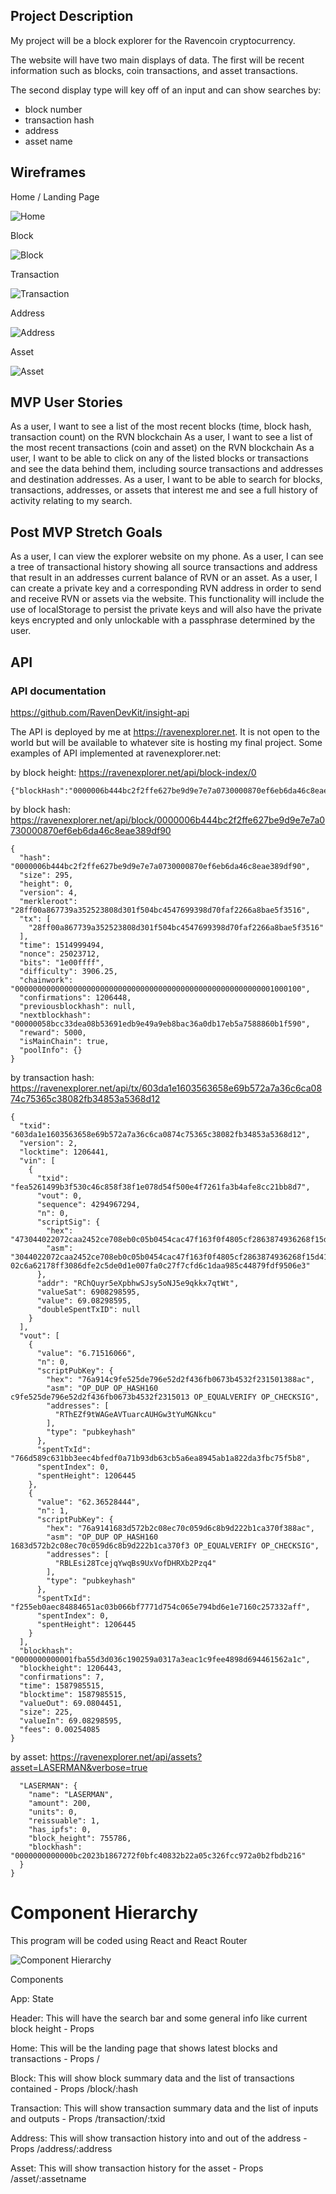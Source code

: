 ## Project Description

My project will be a block explorer for the Ravencoin cryptocurrency.  

The website will have two main displays of data. The first will be recent information such as blocks, coin transactions, and asset transactions.

The second display type will key off of an input and can show searches by:

- block number
- transaction hash
- address
- asset name

## Wireframes

Home / Landing Page

![Home](Home.jpg)

Block

![Block](Block.jpg)

Transaction

![Transaction](Transaction.jpg)

Address

![Address](Address.jpg)

Asset

![Asset](Asset.jpg)

## MVP User Stories

As a user, I want to see a list of the most recent blocks (time, block hash, transaction count) on the RVN blockchain
As a user, I want to see a list of the most recent transactions (coin and asset) on the RVN blockchain
As a user, I want to be able to click on any of the listed blocks or transactions and see the data behind them, including source transactions and addresses and destination addresses.
As a user, I want to be able to search for blocks, transactions, addresses, or assets that interest me and see a full history of activity relating to my search.

## Post MVP Stretch Goals

As a user, I can view the explorer website on my phone.
As a user, I can see a tree of transactional history showing all source transactions and address that result in an addresses current balance of RVN or an asset.
As a user, I can create a private key and a corresponding RVN address in order to send and receive RVN or assets via the website.  This functionality will include the use of localStorage to persist the private keys and will also have the private keys encrypted and only unlockable with a passphrase determined by the user.

## API

### API documentation

https://github.com/RavenDevKit/insight-api

The API is deployed by me at https://ravenexplorer.net. It is not open to the world but will be available to whatever site is hosting my final project.  Some examples of API implemented at ravenexplorer.net:

by block height: https://ravenexplorer.net/api/block-index/0

```
{"blockHash":"0000006b444bc2f2ffe627be9d9e7e7a0730000870ef6eb6da46c8eae389df90"}
```

by block hash: https://ravenexplorer.net/api/block/0000006b444bc2f2ffe627be9d9e7e7a0730000870ef6eb6da46c8eae389df90

```
{
  "hash": "0000006b444bc2f2ffe627be9d9e7e7a0730000870ef6eb6da46c8eae389df90",
  "size": 295,
  "height": 0,
  "version": 4,
  "merkleroot": "28ff00a867739a352523808d301f504bc4547699398d70faf2266a8bae5f3516",
  "tx": [
    "28ff00a867739a352523808d301f504bc4547699398d70faf2266a8bae5f3516"
  ],
  "time": 1514999494,
  "nonce": 25023712,
  "bits": "1e00ffff",
  "difficulty": 3906.25,
  "chainwork": "0000000000000000000000000000000000000000000000000000000001000100",
  "confirmations": 1206448,
  "previousblockhash": null,
  "nextblockhash": "00000058bcc33dea08b53691edb9e49a9eb8bac36a0db17eb5a7588860b1f590",
  "reward": 5000,
  "isMainChain": true,
  "poolInfo": {}
}
```

by transaction hash: https://ravenexplorer.net/api/tx/603da1e1603563658e69b572a7a36c6ca0874c75365c38082fb34853a5368d12

```
{
  "txid": "603da1e1603563658e69b572a7a36c6ca0874c75365c38082fb34853a5368d12",
  "version": 2,
  "locktime": 1206441,
  "vin": [
    {
      "txid": "fea5261499b3f530c46c858f38f1e078d54f500e4f7261fa3b4afe8cc21bb8d7",
      "vout": 0,
      "sequence": 4294967294,
      "n": 0,
      "scriptSig": {
        "hex": "473044022072caa2452ce708eb0c05b0454cac47f163f0f4805cf2863874936268f15d41670220660997ad2d3c9f8729c4336ab0075f92b915edb54395f0e4eb3243510ad1d353012102c6a62178ff3086dfe2c5de0d1e007fa0c27f7cfd6c1daa985c44879fdf9506e3",
        "asm": "3044022072caa2452ce708eb0c05b0454cac47f163f0f4805cf2863874936268f15d41670220660997ad2d3c9f8729c4336ab0075f92b915edb54395f0e4eb3243510ad1d353[ALL] 02c6a62178ff3086dfe2c5de0d1e007fa0c27f7cfd6c1daa985c44879fdf9506e3"
      },
      "addr": "RChQuyr5eXpbhwSJsy5oNJ5e9qkkx7qtWt",
      "valueSat": 6908298595,
      "value": 69.08298595,
      "doubleSpentTxID": null
    }
  ],
  "vout": [
    {
      "value": "6.71516066",
      "n": 0,
      "scriptPubKey": {
        "hex": "76a914c9fe525de796e52d2f436fb0673b4532f231501388ac",
        "asm": "OP_DUP OP_HASH160 c9fe525de796e52d2f436fb0673b4532f2315013 OP_EQUALVERIFY OP_CHECKSIG",
        "addresses": [
          "RThEZf9tWAGeAVTuarcAUHGw3tYuMGNkcu"
        ],
        "type": "pubkeyhash"
      },
      "spentTxId": "766d589c631bb3eec4bfedf0a71b93db63cb5a6ea8945ab1a822da3fbc75f5b8",
      "spentIndex": 0,
      "spentHeight": 1206445
    },
    {
      "value": "62.36528444",
      "n": 1,
      "scriptPubKey": {
        "hex": "76a9141683d572b2c08ec70c059d6c8b9d222b1ca370f388ac",
        "asm": "OP_DUP OP_HASH160 1683d572b2c08ec70c059d6c8b9d222b1ca370f3 OP_EQUALVERIFY OP_CHECKSIG",
        "addresses": [
          "RBLEsi28TcejqYwqBs9UxVofDHRXb2Pzq4"
        ],
        "type": "pubkeyhash"
      },
      "spentTxId": "f255eb0aec84884651ac03b066bf7771d754c065e794bd6e1e7160c257332aff",
      "spentIndex": 0,
      "spentHeight": 1206445
    }
  ],
  "blockhash": "0000000000001fba55d3d036c190259a0317a3eac1c9fee4898d694461562a1c",
  "blockheight": 1206443,
  "confirmations": 7,
  "time": 1587985515,
  "blocktime": 1587985515,
  "valueOut": 69.0804451,
  "size": 225,
  "valueIn": 69.08298595,
  "fees": 0.00254085
}
```

by asset: https://ravenexplorer.net/api/assets?asset=LASERMAN&verbose=true

```{
  "LASERMAN": {
    "name": "LASERMAN",
    "amount": 200,
    "units": 0,
    "reissuable": 1,
    "has_ipfs": 0,
    "block_height": 755786,
    "blockhash": "0000000000000bc2023b1867272f0bfc40832b22a05c326fcc972a0b2fbdb216"
  }
}
```

# Component Hierarchy

This program will be coded using React and React Router

![Component Hierarchy](./ComponentHierarchy.jpg)

Components

App: State	


Header: This will have the search bar and some general info like current block height - Props

Home: This will be the landing page that shows latest blocks and transactions - Props /

Block: This will show block summary data and the list of transactions contained - Props /block/:hash

Transaction: This will show transaction summary data and the list of inputs and outputs - Props /transaction/:txid

Address: This will show transaction history into and out of the address - Props /address/:address

Asset: This will show transaction history for the asset - Props /asset/:assetname



